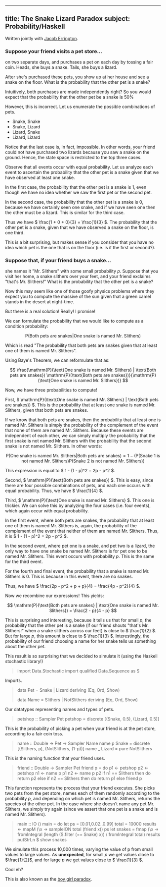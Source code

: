 -----
title: The Snake Lizard Paradox
subject: Probability/Haskell
-----

Written jointly with [Jacob Errington](https://jerrington.me).

### Suppose your friend visits a pet store...

on two separate days,
and purchases a pet on each day by tossing a fair coin.
Heads, she buys a snake. Tails, she buys a lizard.

After she's purchased these pets, you show up at her
house and see a snake on the floor. What is the probability
that the other pet is a snake?

Intuitively, both purchases are made independently right?
So you would expect that the probability that the other
pet be a snake is 50%

However, this is incorrect. Let us enumerate the possible
combinations of pets.

* Snake, Snake
* Snake, Lizard
* Lizard, Snake
* Lizard, Lizard

Notice that the last case is, in fact, impossible. In other words,
your friend could not have purchased two lizards because you
saw a snake on the ground. Hence, the state space is restricted
to the top three cases.

Observe that all events occur with equal probability. Let us
analyze each event to ascertain the probability that the
other pet is a snake given that we have observed at least
one snake.

In the first case, the probability that the other pet is a
snake is 1, even though we have no idea whether we saw the
first pet or the second pet.

In the second case, the probability that the other pet is a
snake is 0, because we have certainly seen one snake, and
if we have seen one then the other must be a lizard. This
is similar for the third case.

Thus we have $ \frac{1 + 0 + 0}{3} = \frac{1}{3} $. The probability
that the other pet is a snake, given that we have
observed a snake on the floor, is one third.

This is a bit surprising, but makes sense if you consider
that you have no idea which pet is the one that is
on the floor (i.e. is it the first or second?).

### Suppose that, if your friend buys a snake...

she names it "Mr. Slithers" with some small probability
*p*. Suppose that you visit her home, a snake slithers
over your feet, and your friend exclaims "that's Mr. Slithers!"
What is the probability that the other pet is a snake?

Now this may seem like one of those goofy physics problems
where they expect you to compute the massive of the sun given
that a green camel stands in the desert at night-time.

But there is a real solution! Really! I promise!

We can formulate the probability that we would like to
compute as a condition probability:

$$ \mathrm{P}(\text{Both pets are snakes} | \text{One snake is named Mr. Slithers}) $$

Which is read "The probability that both pets are snakes given that
at least one of them is named Mr. Slithers".

Using Baye's Theorem, we can reformulate that as:

$$ \frac{\mathrm{P}(\text{One snake is named Mr. Slithers} | \text{Both pets are snakes})
    \mathrm{P}(\text{Both pets are snakes})}{\mathrm{P}(\text{One snake is named Mr. Slithers})} $$

Now, we have three probabilities to compute!

First, $ \mathrm{P}(\text{One snake is named Mr. Slithers} | \text{Both pets are snakes}) $.
This is the probability that at least one snake is named Mr. Slithers, given
that both pets are snakes.

If we know that both pets are snakes, then the probability that at least one is
named Mr. Slithers is simply the probability of the complement of the event
that none of them are named Mr. Slithers. Because these events are independent
of each other, we can simply multiply the probability that the first snake
is not named Mr. Slithers with the probability that the second snake
is not named Mr. Slithers. In other words:

$$ \mathrm{P}(\text{One snake is named Mr. Slithers} | \text{Both pets are snakes}) 
= 1 - (\mathrm{P}(\text{Snake 1 is not named Mr. Slithers})\mathrm{P}(\text{Snake 2 is not named Mr. Slithers})) $$

This expression is equal to $ 1 - (1 - p)^2 = 2p - p^2 $.

Second, $ \mathrm{P}(\text{Both pets are snakes}) $. This is easy,
since there are four possible combinations of pets, and each one occurs with
equal probability. Thus, we have $ \frac{1}{4} $.

Third, $ \mathrm{P}(\text{One snake is named Mr. Slithers} $. This one is trickier.
We can solve this by analyzing the four cases (i.e. four events), which again
occur with equal probability.

In the first event, where both pets are snakes, the probability that at least
one of them is named Mr. Slithers is, again, the probability of the complement
of the event that neither of them are named Mr. Slithers. Thus, it is
$ 1 - (1 - p)^2 = 2p - p^2 $.

In the second event, where pet one is a snake, and pet two is a lizard,
the only way to have one snake be named Mr. Slithers is for
pet one to be named Mr. Slithers. This event occurs with probability *p*.
This is the same for the third event.

For the fourth and final event, the probability that a snake is named
Mr. Slithers is 0. This is because in this event, there are no snakes.

Thus, we have $ \frac{2p - p^2 + p + p}{4} = \frac{4p - p^2}{4} $.

Now we recombine our expressions! This yields:

$$ \mathrm{P}(\text{Both pets are snakes} | \text{One snake is named Mr. Slithers})
= \frac{2 - p}{4 - p} $$

This is surprising and interesting, because it tells us that for
small *p*, the probability that the other pet is a snake
(if our friend shouts "that's Mr. Slithers!" when a snake
slithers across our feet) is close to $ \frac{1}{2} $. But for
large *p*, this amount is close to $ \frac{1}{3} $.
Interestingly, the probability of our friend choosing a name
for her snake tells us something about the other pet.

This result is so surprising that we decided to simulate it
(using the Haskell stochastic library!)

> import Data.Stochastic
> import qualified Data.Sequence as S

Imports.

> data Pet = Snake | Lizard
>     deriving (Eq, Ord, Show)
> 
> data Name = Slithers | NotSlithers
>     deriving (Eq, Ord, Show)

Our datatypes representing names and
types of pets.

> petshop :: Sampler Pet
> petshop = discrete [(Snake, 0.5), (Lizard, 0.5)]

This is the probability of picking a
pet when your friend is at the pet store,
according to a fair coin toss.

> name :: Double -> Pet -> Sampler Name
> name p Snake = discrete [(Slithers, p), (NotSlithers, (1-p))]
> name _ Lizard = pure NotSlithers

This is the naming function that your
friend uses.

> friend :: Double -> Sampler Pet
> friend p = do
>     p1 <- petshop
>     p2 <- petshop
>     n1 <- name p p1
>     n2 <- name p p2
>     if n1 == Slithers then do
>         return p2
>     else if n2 == Slithers then do
>         return p1
>     else friend p

This function represents the process
that your friend executes. She picks
two pets from the pet store, names
each of them randomly according to the
probability *p*, and depending on
which pet is named Mr. Slithers,
returns the species of the other pet.
In the case where she doesn't name
any pet Mr. Slithers, we simply try
again (since we assert that one pet is
a snake and is named Mr. Slithers).

> main :: IO ()
> main = do
>     let ps = [0.01,0.02..0.99]
>         total = 10000
>     results <- mapM (\x -> sampleION total (friend x)) ps
>     let snakes = fmap (\x -> fromIntegral (length (S.filter (== Snake) x)) / fromIntegral total) results
>     putStrLn $ show snakes

We simulate this process 10,000 times,
varying the value of p from small values
to large values. As **unexpected**, for
small *p* we get values close to $\frac{1}{2}$,
and for large *p* we get values close to
$ \frac{1}{3} $.

Cool eh?

This is also known as the [boy girl paradox](https://en.wikipedia.org/wiki/Boy_or_Girl_paradox).
